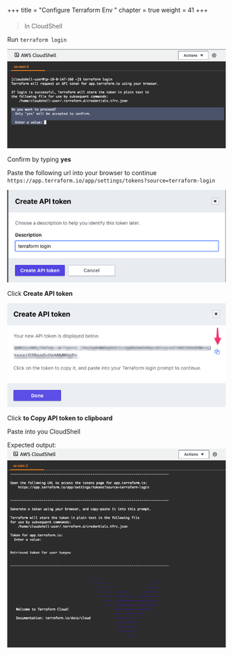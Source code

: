 +++
title = "Configure Terraform Env "
chapter = true
weight = 41
+++


#### 
> In CloudShell

Run `terraform login`

![terraform-login1](images/terraform-login1.png)

Confirm by typing **yes**

Paste the following url into your browser to continue `https://app.terraform.io/app/settings/tokens?source=terraform-login`

![terraform-login2](images/terraform-login2.png)

Click **Create API token** 

![terraform-login3](images/terraform-login3.png)

Click **to Copy API token to clipboard** 

Paste into you CloudShell

Expected output:
![terraform-login4](images/terraform-login4.png)

